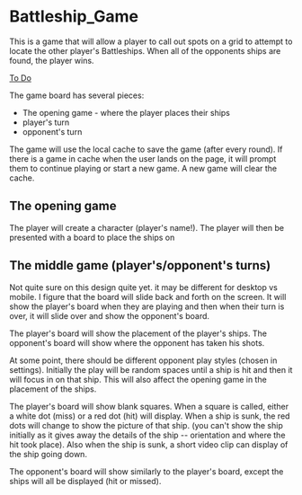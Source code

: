 # Battleship_Game

This is a game that will allow a player to call out spots on a grid to attempt to locate the other player's Battleships. When all of the opponents ships are found, the player wins.

[To Do](./ToDo.md)

The game board has several pieces:
- The opening game - where the player places their ships
- player's turn
- opponent's turn

The game will use the local cache to save the game (after every round).
If there is a game in cache when the user lands on the page, it will prompt them to continue playing or start a new game. A new game will clear the cache.

## The opening game
The player will create a character (player's name!).
The player will then be presented with a board to place the ships on

## The middle game (player's/opponent's turns)
Not quite sure on this design quite yet. it may be different for desktop vs mobile. I figure that the board will slide back and forth on the screen. It will show the player's board when they are playing and then when their turn is over, it will slide over and show the opponent's board.

The player's board will show the placement of the player's ships. The opponent's board will show where the opponent has taken his shots.

At some point, there should be different opponent play styles (chosen in settings). Initially the play will be random spaces until a ship is hit and then it will focus in on that ship. This will also affect the opening game in the placement of the ships.

The player's board will show blank squares. When a square is called, either a white dot (miss) or a red dot (hit) will display. When a ship is sunk, the red dots will change to show the picture of that ship. (you can't show the ship initially as it gives away the details of the ship -- orientation and where the hit took place). Also when the ship is sunk, a short video clip can display of the ship going down.

The opponent's board will show similarly to the player's board, except the ships will all be displayed (hit or missed).
